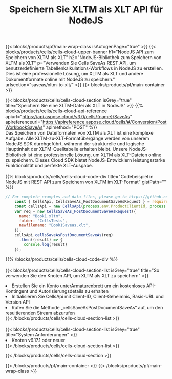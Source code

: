 ﻿---
title:  Speichern Sie XLTM als XLT API für NodeJS
description: Verwenden Sie das Cloud SDK Aspose.Cells für NodeJS, um Dateien im XLTM-Format als Dateien im XLT-Format zu speichern.
url: /de/nodejs/saveas/xltm-to-xlt/
---
{{< blocks/products/pf/main-wrap-class isAutogenPage="true" >}}
{{< blocks/products/cells/cells-cloud-upper-banner h1="NodeJS API zum Speichern von XLTM als XLT" h2="NodeJS-Bibliothek zum Speichern von XLTM als XLT" p="Verwenden Sie Cells SaveAs REST API, um benutzerdefinierte Tabellenkalkulations-Workflows in NodeJS zu erstellen. Dies ist eine professionelle Lösung, um XLTM als XLT und andere Dokumentformate online mit NodeJS zu speichern." urlsection="saveas/xltm-to-xlt/" >}}
{{< blocks/products/pf/main-container >}}

{{< blocks/products/cells/cells-cloud-section isGrey="true" title="Speichern Sie eine XLTM-Datei als XLT in NodeJS" >}}
{{% blocks/products/cells/cells-cloud-api-reference apiurl="https://api.aspose.cloud/v3.0/cells/{name}/SaveAs" apireferenceurl="https://apireference.aspose.cloud/cells/#/Conversion/PostWorkbookSaveAs" apimethod="POST" %}}
<br/>
Das Speichern von Dateiformaten von XLTM als XLT ist eine komplexe Aufgabe. Alle XLTM-zu-XLT-Formatübergänge werden von unserem NodeJS SDK durchgeführt, während der strukturelle und logische Hauptinhalt der XLTM-Quelltabelle erhalten bleibt. Unsere NodeJS-Bibliothek ist eine professionelle Lösung, um XLTM als XLT-Dateien online zu speichern. Dieses Cloud SDK bietet NodeJS-Entwicklern leistungsstarke Funktionalität und perfekte XLT-Ausgabe.
<br/>
<br/>
{{% blocks/products/cells/cells-cloud-code-div title="Codebeispiel in NodeJS mit REST API zum Speichern von XLTM im XLT-Format" gistPath="" %}}
  
```js
// For complete examples and data files, please go to https://github.com/aspose-cells-cloud/aspose-cells-cloud-node/
    const { CellsApi, CellsSaveAs_PostDocumentSaveAsRequest } = require("asposecellscloud");
    const cellsApi = new CellsApi(process.env.ProductClientId, process.env.ProductClientSecret);
    var req = new CellsSaveAs_PostDocumentSaveAsRequest({
      name: "Book1.xltm",
      folder: "CellsTests",
      newfilename: "Book1Saveas.xlt",
    });
    cellsApi.cellsSaveAsPostDocumentSaveAs(req)
      .then((result) => {
        console.log(result)
    });
```
  
{{% /blocks/products/cells/cells-cloud-code-div %}}
<br/>
<br/>
{{< blocks/products/cells/cells-cloud-section-list isGrey="true" title="So verwenden Sie den Knoten API, um XLTM als XLT zu speichern" >}}
<li> Erstellen Sie ein Konto unter<a href="https://dashboard.aspose.cloud/">Armaturenbrett</a> um ein kostenloses API-Kontingent und Autorisierungsdetails zu erhalten</li>
<li>Initialisieren Sie CellsApi mit Client-ID, Client-Geheimnis, Basis-URL und Version API</li>
<li>Rufen Sie die Methode „cellsSaveAsPostDocumentSaveAs“ auf, um den resultierenden Stream abzurufen</li>
{{< /blocks/products/cells/cells-cloud-section-list >}}
<br/>
<br/>
{{< blocks/products/cells/cells-cloud-section-list isGrey="true" title="System Anforderungen" >}}
<li>Knoten v6.17.1 oder neuer</li>
{{< /blocks/products/cells/cells-cloud-section-list >}}

{{< /blocks/products/cells/cells-cloud-section >}}

{{< /blocks/products/pf/main-container >}}
{{< /blocks/products/pf/main-wrap-class >}}
